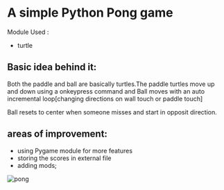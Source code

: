 # A simple Python Pong game

Module Used :

- turtle

## Basic idea behind it:

Both the paddle and ball are basically turtles.The paddle turtles move up and down using a onkeypress command and Ball moves with an auto incremental loop[changing directions on wall touch or paddle touch]

Ball resets to center when someone misses and start in opposit direction.

## areas of improvement:

- using Pygame module for more features
- storing the scores in external file
- adding mods;

![pong](https://user-images.githubusercontent.com/82703629/115111378-bdec6480-9f9d-11eb-885c-f7f83d197d89.jpg)

